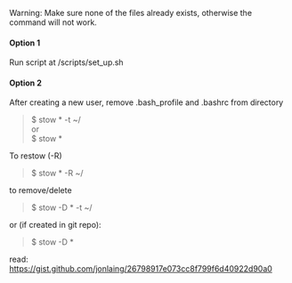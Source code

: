 Warning: Make sure none of the files already exists, otherwise the command will not work.  

#### Option 1
Run script at /scripts/set_up.sh  

#### Option 2
After creating a new user, remove .bash_profile and .bashrc from directory  
> $ stow * -t ~/  
or  
> $ stow *  

To restow (-R)  
> $ stow * -R ~/  

to remove/delete  
> $ stow -D * -t ~/  

or (if created in git repo):  
> $ stow -D *  

read: https://gist.github.com/jonlaing/26798917e073cc8f799f6d40922d90a0  
